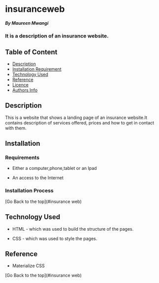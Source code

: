 # insuranceweb

##### By Maureen Mwangi
### It is a description of an insurance website.

## Table of Content

+ [Description](#description)
+ [Installation Requirement](#Installation)
+ [Technology Used](#technology-used)
+ [Reference](#reference)
+ [Licence](#licence)
+ [Authors Info](#author-Info)

## Description
<p>This is  a website that shows a landing page of an insurance website.It contains description of services offered, prices and how to get in contact with them.</p>

## Installation

### Requirements

* Either a computer,phone,tablet or an Ipad

* An access to the Internet

### Installation Process

[Go Back to the top](#insurance web)
## Technology Used
* HTML - which was used to build the structure of the pages.

* CSS - which was used to style the pages.

## Reference
* Materialize CSS

[Go Back to the top](#insurance web)



